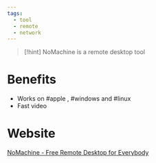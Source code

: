 ```yaml
---
tags:
  - tool
  - remote
  - network
---
```


> [!hint] NoMachine is a remote desktop tool

# Benefits

- Works on #apple , #windows and #linux
- Fast video

# Website

[NoMachine - Free Remote Desktop for Everybody](https://www.nomachine.com/)
